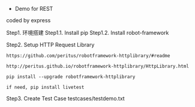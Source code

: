 * Demo for REST

coded by express

Step1. 环境搭建
    Step1.1. Install pip
    Step1.2. Install robot-framework

Step2. Setup HTTP Request Library

    https://github.com/peritus/robotframework-httplibrary/#readme
    
    http://peritus.github.io/robotframework-httplibrary/HttpLibrary.html
    
    pip install --upgrade robotframework-httplibrary
    
    if need, pip install livetest

Step3. Create Test Case
    testcases/testdemo.txt
